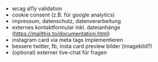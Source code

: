 - wcag a11y validation
- cookie consent (z.B. für google analytics)
- impressum, datenschutz, datenverarbeitung
- externes kontaktformular inkl. dateianhänge (https://mailthis.to/documentation.html)
- instagram card via meta tags implementieren
- bessere twitter, fb, insta card preview bilder (imagebild?)
- (optional) externer live-chat für fragen
